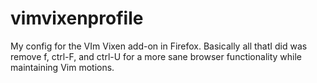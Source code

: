 # vimvixenprofile
My config for the VIm Vixen add-on in Firefox. 
Basically all thatI did was remove f, ctrl-F, and ctrl-U for a more sane browser functionality while maintaining Vim motions.
